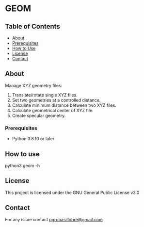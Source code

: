 # GEOM

## Table of Contents

- [About](#about)
- [Prerequisites](#prerequisites)
- [How to Use](#howtouse)
- [License](#license)
- [Contact](#contact)

## About

Manage XYZ geometry files:

   1. Translate/rotate single XYZ files.
   2. Set two geometries at a controlled distance.
   3. Calculate minimum distance between two XYZ files.
   4. Calculate geometrical center of XYZ file.
   5. Create specular geometry.


### Prerequisites

   - Python 3.8.10 or later


## How to use

   python3 geom -h


## License 

   This project is licensed under the GNU General Public License v3.0


## Contact

   For any issue contact pgrobasillobre@gmail.com
   

